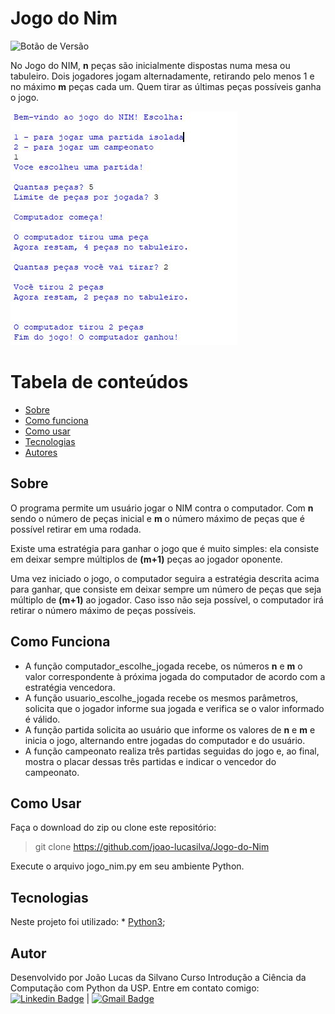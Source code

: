 
# Jogo do Nim


![Botão de Versão](https://img.shields.io/badge/Version-1.0-blue)
 
No Jogo do NIM,  **n**  peças são inicialmente dispostas numa mesa ou tabuleiro. Dois jogadores jogam alternadamente, retirando pelo menos 1 e no máximo  **m**  peças cada um. Quem tirar as últimas peças possíveis ganha o jogo.

![ScreenShot do jogo do Nim](https://github.com/joao-lucasilva/Jogo-do-Nim/blob/master/assets/screenshot.JPG)

Tabela de conteúdos
=================
   * [Sobre](#sobre)
   * [Como funciona](#como-funciona)
   * [Como usar](#como-usar)
   * [Tecnologias](#tecnologias)
   * [Autores](#autores)
 
## Sobre
O programa permite um usuário jogar o NIM contra o computador. Com  **n**  sendo o número de peças inicial e  **m**  o número máximo de peças que é possível retirar em uma rodada. 

Existe uma estratégia para ganhar o jogo que é muito simples: ela consiste em deixar sempre múltiplos de  **(m+1)**  peças ao jogador oponente.
 
Uma vez iniciado o jogo, o computador seguira a estratégia descrita acima para ganhar, que consiste em deixar sempre um número de peças que seja múltiplo de  **(m+1)**  ao jogador. Caso isso não seja possível, o computador irá retirar o número máximo de peças possíveis.
## Como Funciona
-  A função  computador_escolhe_jogada  recebe, os números  **n**  e  **m**  o valor correspondente à próxima jogada do computador de acordo com a estratégia vencedora.
-   A função  usuario_escolhe_jogada recebe os mesmos parâmetros, solicita que o jogador informe sua jogada e verifica se o valor informado é válido. 
-   A função  partida solicita ao usuário que informe os valores de  **n**  e  **m**  e inicia o jogo, alternando entre jogadas do computador e do usuário.
- A função campeonato realiza três partidas seguidas do jogo e, ao final, mostra o placar dessas três partidas e indicar o vencedor do campeonato.
## Como Usar
Faça o download do zip ou clone este repositório:
> git clone https://github.com/joao-lucasilva/Jogo-do-Nim

Execute o arquivo jogo_nim.py em seu ambiente Python. 

## Tecnologias
Neste projeto foi utilizado:
	* [Python3](https://www.python.org/);

## Autor
Desenvolvido por João Lucas da Silvano Curso Introdução a Ciência da Computação com Python da USP.
Entre em contato comigo:
 [![Linkedin Badge](https://img.shields.io/badge/-JoaoLucas-blue?style=flat-square&logo=Linkedin&logoColor=white&link=https://www.linkedin.com/in/tgmarinho/)]([https://www.linkedin.com/in/joaolucassilva-812819165/](https://www.linkedin.com/in/joaolucassilva-812819165/)) | [![Gmail Badge](https://img.shields.io/badge/-joao.lsilva1198@gmail.com-c14438?style=flat-square&logo=Gmail&logoColor=white&link=mailto:tgmarinho@gmail.com)](mailto:joao.lsilva1198@gmail.com)
